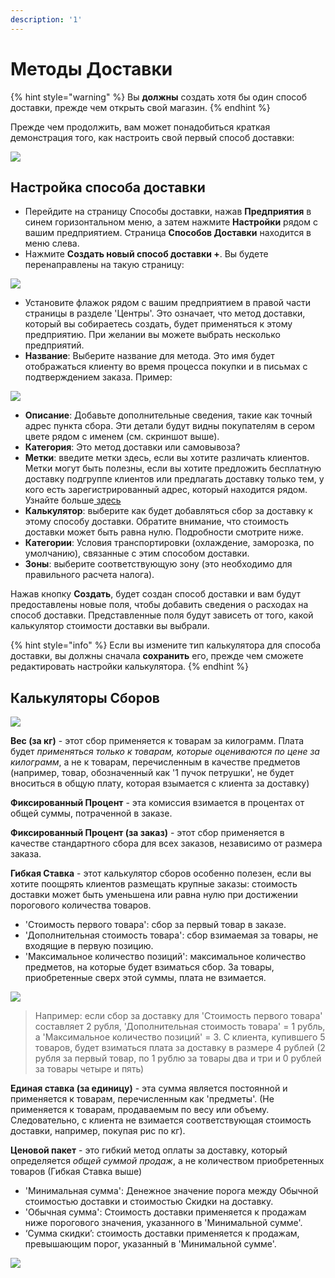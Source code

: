 ```yaml
---
description: '1'
---
```


# Методы Доставки

{% hint style="warning" %}
Вы **должны** создать хотя бы один способ доставки, прежде чем открыть свой магазин.
{% endhint %}

Прежде чем продолжить, вам может понадобиться краткая демонстрация того, как настроить свой первый способ доставки:

![](../../.gitbook/assets/shippingmethod.gif)

## Настройка способа доставки

* Перейдите на страницу Способы доставки, нажав **Предприятия** в синем горизонтальном меню, а затем нажмите **Настройки** рядом с вашим предприятием. Страница **Способов Доставки** находится в меню слева.
* Нажмите **Создать новый способ доставки +**. Вы будете перенаправлены на такую страницу:

![](../../.gitbook/assets/newshipping.jpg)

* Установите флажок рядом с вашим предприятием в правой части страницы в разделе 'Центры'. Это означает, что метод доставки, который вы собираетесь создать, будет применяться к этому предприятию. При желании вы можете выбрать несколько предприятий.
* **Название**: Выберите название для метода. Это имя будет отображаться клиенту во время процесса покупки и в письмах с подтверждением заказа. Пример:

![](../../.gitbook/assets/shippinginfo.jpg)

* **Описание**: Добавьте дополнительные сведения, такие как точный адрес пункта сбора. Эти детали будут видны покупателям в сером цвете рядом с именем \(см. скриншот выше\).
* **Категория**: Это метод доставки или самовывоза?
* **Метки**: введите метки здесь, если вы хотите различать клиентов. Метки могут быть полезны, если вы хотите предложить бесплатную доставку подгруппе клиентов или предлагать доставку только тем, у кого есть зарегистрированный адрес, который находится рядом. Узнайте больше[ здесь](customer-management-and-conditional-displays-prices/)
* **Калькулятор**: выберите как будет добавляться сбор за доставку к этому способу доставки. Обратите внимание, что стоимость доставки может быть равна нулю. Подробности смотрите ниже.
* **Категории**: Условия транспортировки \(охлаждение, заморозка, по умолчанию\), связанные с этим способом доставки.
* **Зоны**: выберите соответствующую зону \(это необходимо для правильного расчета налога\).

Нажав кнопку **Создать**, будет создан способ доставки и вам будут предоставлены новые поля, чтобы добавить сведения о расходах на способ доставки. Представленные поля будут зависеть от того, какой калькулятор стоимости доставки вы выбрали.

{% hint style="info" %}
Если вы измените тип калькулятора для способа доставки, вы должны сначала **сохранить** его, прежде чем сможете редактировать настройки калькулятора.
{% endhint %}

## Калькуляторы Сборов

![](../../.gitbook/assets/shippingcalc.jpg)

**Вес \(за кг\)** - этот сбор применяется к товарам за килограмм. Плата будет _применяться только к товарам, которые оцениваются по цене за килограмм_, а не к товарам, перечисленным в качестве предметов \(например, товар, обозначенный как '1 пучок петрушки', не будет вноситься в общую плату, которая взымается с клиента за доставку\)

**Фиксированный Процент** - эта комиссия взимается в процентах от общей суммы, потраченной в заказе.

**Фиксированный Процент \(за заказ\)** - этот сбор применяется в качестве стандартного сбора для всех заказов, независимо от размера заказа.

**Гибкая Ставка** - этот калькулятор сборов особенно полезен, если вы хотите поощрять клиентов размещать крупные заказы: стоимость доставки может быть уменьшена или равна нулю при достижении порогового количества товаров.

* 'Стоимость первого товара': сбор за первый товар в заказе.
* 'Дополнительная стоимость товара': сбор взимаемая за товары, не входящие в первую позицию.
* 'Максимальное количество позиций': максимальное количество предметов, на которые будет взиматься сбор. За товары, приобретенные сверх этой суммы, плата не взимается.

![](../../.gitbook/assets/shippingfeeflex.jpg)

> Например: если сбор за доставку для 'Стоимость первого товара' составляет 2 рубля, 'Дополнительная стоимость товара' = 1 рубль, а 'Максимальное количество позиций' = 3. С клиента, купившего 5 товаров, будет взиматься плата за доставку в размере 4 рублей \(2 рубля за первый товар, по 1 рублю за товары два и три и 0 рублей за товары четыре и пять\)

**Единая ставка \(за единицу\)** - эта сумма является постоянной и применяется к товарам, перечисленным как 'предметы'. \(Не применяется к товарам, продаваемым по весу или объему. Следовательно, с клиента не взимается соответствующая стоимость доставки, например, покупая рис по кг\).

**Ценовой пакет** - это гибкий метод оплаты за доставку, который определяется _общей суммой продаж_, а не количеством приобретенных товаров \(Гибкая Ставка выше\)

* 'Минимальная сумма': Денежное значение порога между Обычной стоимостью доставки и стоимостью Скидки на доставку.
* 'Обычная сумма': Стоимость доставки применяется к продажам ниже порогового значения, указанного в 'Минимальной сумме'.
* ‘Сумма скидки’: стоимость доставки применяется к продажам, превышающим порог, указанный в 'Минимальной сумме'.

![](../../.gitbook/assets/shippingfeepc.jpg)

